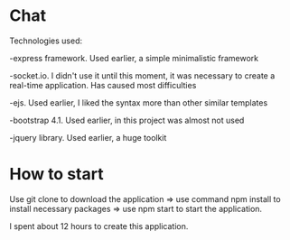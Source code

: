 # Chat
Technologies used:

-express framework. Used earlier, a simple minimalistic framework

-socket.io. I didn't use it until this moment, it was necessary to create a real-time application. Has caused most difficulties

-ejs. Used earlier, I liked the syntax more than other similar templates

-bootstrap 4.1. Used earlier, in this project was almost not used

-jquery library. Used earlier, a huge toolkit

# How to start
Use git clone to download the application =>
use command npm install to install necessary packages =>
use npm start to start the application.

I spent about 12 hours to create this application.
